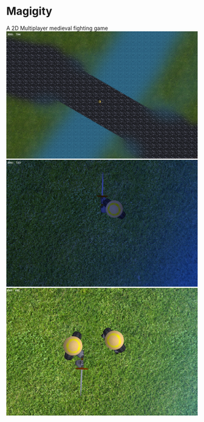 # Magigity  
A 2D Multiplayer medieval fighting game  
![](Pictures/Terrain.png?raw=true)  
![](Pictures/Entity.png?raw=true)  
![](Pictures/Fight.png?raw=true)  
